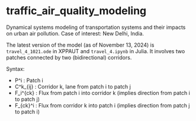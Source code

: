 # traffic_air_quality_modeling
Dynamical systems modeling of transportation systems and their impacts on urban air pollution. Case of interest: New Delhi, India.

The latest version of the model (as of November 13, 2024) is `travel_4_1021.ode` in XPPAUT and `travel_4.ipynb` in Julia. It involves two patches connected by two (bidirectional) corridors.

Syntax:
- P^i : Patch i
- C^k_{ij} : Corridor k, lane from patch i to patch j
- F_i^{ck} : Flux from patch i into corridor k (implies direction from patch i to patch j)
- F_{ck}^i : Flux from corridor k into patch i (implies direction from patch j to patch i)
